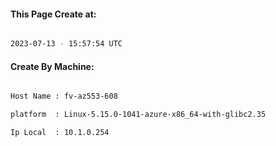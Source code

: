 
   
#### This Page Create at:

```bash

2023-07-13 - 15:57:54 UTC

```

#### Create By Machine:

```bash

Host Name : fv-az553-608

platform  : Linux-5.15.0-1041-azure-x86_64-with-glibc2.35

Ip Local  : 10.1.0.254

```

